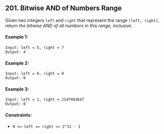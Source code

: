 ## 201. Bitwise AND of Numbers Range

Given two integers `left` and `right` that represent the range `[left, right]`, return _the bitwise AND of all numbers in this range, inclusive._

#### Example 1:
```
Input: left = 5, right = 7
Output: 4
```
#### Example 2:
```
Input: left = 0, right = 0
Output: 0
```

#### Example 3:
```
Input: left = 1, right = 2147483647
Output: 0
```

#### Constraints:
- `0 <= left <= right <= 2^31 - 1`